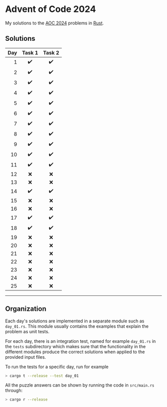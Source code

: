 # Advent of Code 2024

My solutions to the [AOC 2024](https://adventofcode.com/2024) problems in [Rust](https://www.rust-lang.org/).

## Solutions

| Day  | Task 1 | Task 2  |
| ---: | :----: | :-----: | 
|  1 | :heavy_check_mark: | :heavy_check_mark: |  
|  2 | :heavy_check_mark: | :heavy_check_mark: |  
|  3 | :heavy_check_mark: | :heavy_check_mark: |  
|  4 | :heavy_check_mark: | :heavy_check_mark: |  
|  5 | :heavy_check_mark: | :heavy_check_mark: |  
|  6 | :heavy_check_mark: | :heavy_check_mark: |  
|  7 | :heavy_check_mark: | :heavy_check_mark: |  
|  8 | :heavy_check_mark: | :heavy_check_mark: |  
|  9 | :heavy_check_mark: | :heavy_check_mark: |  
| 10 | :heavy_check_mark: | :heavy_check_mark: |  
| 11 | :heavy_check_mark: | :heavy_check_mark: |  
| 12 | :x: | :x: |  
| 13 | :x: | :x: |  
| 14 | :heavy_check_mark: | :heavy_check_mark: |  
| 15 | :x: | :x: |  
| 16 | :x: | :x: |  
| 17 | :heavy_check_mark: | :heavy_check_mark: |  
| 18 | :heavy_check_mark: | :heavy_check_mark: |  
| 19 | :x: | :x: |  
| 20 | :x: | :x: |  
| 21 | :x: | :x: |  
| 22 | :x: | :x: |  
| 23 | :x: | :x: |  
| 24 | :x: | :x: |  
| 25 | :x: | :x: |  

***

## Organization

Each day's solutions are implemented in a separate module such as `day_01.rs`. This module usually contains the examples that explain the problem as unit tests.

For each day, there is an integration test, named for example `day_01.rs` in the `tests` subdirectory which makes sure that the functionality in the different modules produce the correct solutions when applied to the provided input files.

To run the tests for a specific day, run for example

```sh
> cargo t --release --test day_01
```

All the puzzle answers can be shown by running the code in `src/main.rs` through:

```sh
> cargo r --release
```


